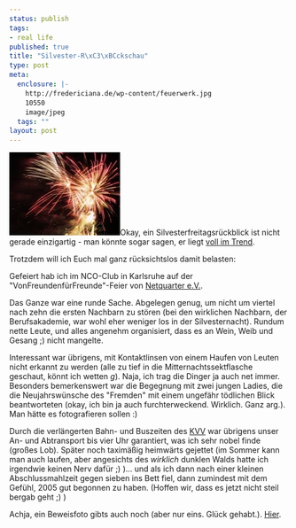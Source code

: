```yaml
--- 
status: publish
tags: 
- real life
published: true
title: "Silvester-R\xC3\xBCckschau"
type: post
meta: 
  enclosure: |-
    http://fredericiana.de/wp-content/feuerwerk.jpg
    10550
    image/jpeg
  tags: ""
layout: post
---
```

<img src="/media/wp/feuerwerk.jpg" alt="Feuerwerk" class="alignright border" />Okay, ein Silvesterfreitagsrückblick ist nicht gerade einzigartig - man könnte sogar sagen, er liegt <a href="http://blogg.de/search.php?search=silvester">voll im Trend</a>.

Trotzdem will ich Euch mal ganz rücksichtslos damit belasten:

Gefeiert hab ich im NCO-Club in Karlsruhe auf der "VonFreundenfürFreunde"-Feier von <a href="http://www.netquarter-online.de/static/info_silv.php">Netquarter e.V.</a>.


<!--more-->

Das Ganze war eine runde Sache. Abgelegen genug, um nicht um viertel nach zehn die ersten Nachbarn zu stören (bei den wirklichen Nachbarn, der Berufsakademie, war wohl eher weniger los in der Silvesternacht). Rundum nette Leute, und alles angenehm organisiert, dass es an Wein, Weib und Gesang ;) nicht mangelte.

Interessant war übrigens, mit Kontaktlinsen von einem Haufen von Leuten nicht erkannt zu werden (alle zu tief in die Mitternachtssektflasche geschaut, könnt ich wetten *g*). Naja, ich trag die Dinger ja auch net immer. Besonders bemerkenswert war die Begegnung mit zwei jungen Ladies, die die Neujahrswünsche des "Fremden" mit einem ungefähr tödlichen Blick beantworteten (okay, ich bin ja auch furchterweckend. Wirklich. Ganz arg.). Man hätte es fotografieren sollen :)

Durch die verlängerten Bahn- und Buszeiten des <a href="http://www.kvv.de" title="Karlsruher Verkehrsverbund">KVV</a> war übrigens unser An- und Abtransport bis vier Uhr garantiert, was ich sehr nobel finde (großes Lob). Später noch taximäßig heimwärts gejettet (im Sommer kann man auch laufen, aber angesichts des *wirklich* dunklen Walds hatte ich irgendwie keinen Nerv dafür ;) )... und als ich dann nach einer kleinen Abschlussmahlzeit gegen sieben ins Bett fiel, dann zumindest mit dem Gefühl, 2005 gut begonnen zu haben. (Hoffen wir, dass es jetzt nicht steil bergab geht ;) )

<a name="foto"></a>Achja, ein Beweisfoto gibts auch noch (aber nur eins. Glück gehabt.). <a href="http://tinyurl.com/6r7ho">Hier</a>.
